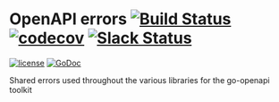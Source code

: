 # OpenAPI errors [![Build Status](https://travis-ci.org/go-openapi/errors.svg?branch=master)](https://travis-ci.org/go-openapi/errors) [![codecov](https://codecov.io/gh/go-openapi/errors/branch/master/graph/badge.svg)](https://codecov.io/gh/go-openapi/errors) [![Slack Status](https://slackin.goswagger.io/badge.svg)](https://slackin.goswagger.io)

[![license](http://img.shields.io/badge/license-Apache%20v2-orange.svg)](https://raw.githubusercontent.com/go-openapi/errors/master/LICENSE) [![GoDoc](https://godoc.org/github.com/go-openapi/errors?status.svg)](http://godoc.org/github.com/go-openapi/errors)

Shared errors used throughout the various libraries for the go-openapi toolkit